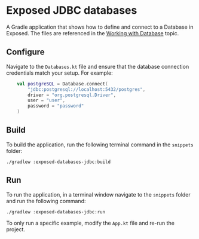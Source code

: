 # Exposed JDBC databases

A Gradle application that shows how to define and connect to a Database in Exposed.
The files are referenced in the [Working with Database](../../topics/Working-with-Database.md) topic.

## Configure

Navigate to the `Databases.kt` file and ensure that the database connection credentials match
your setup. For example:

```Kotlin
    val postgreSQL = Database.connect(
        "jdbc:postgresql://localhost:5432/postgres",
        driver = "org.postgresql.Driver",
        user = "user",
        password = "password"
    )
```

## Build

To build the application, run the following terminal command in the `snippets` folder:

```shell
./gradlew :exposed-databases-jdbc:build
```

## Run

To run the application, in a terminal window navigate to the `snippets` folder and run the following command:

```shell
./gradlew :exposed-databases-jdbc:run
```

To only run a specific example, modify the `App.kt` file and re-run the project.
